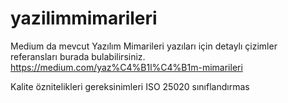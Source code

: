 # yazilimmimarileri
Medium da  mevcut Yazılım Mimarileri yazıları için detaylı çizimler referansları burada bulabilirsiniz.
https://medium.com/yaz%C4%B1l%C4%B1m-mimarileri

Kalite öznitelikleri gereksinimleri ISO 25020 sınıflandırmas
